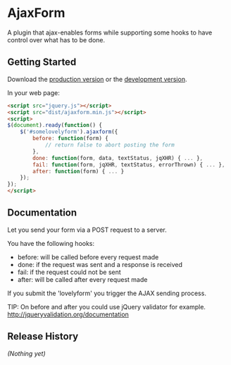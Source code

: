 # AjaxForm

A plugin that ajax-enables forms while supporting some hooks to have control over what has to be done.

## Getting Started

Download the [production version][min] or the [development version][max].

[min]: https://raw.github.com/Pluto1010/jquery-ajaxform/master/dist/jquery.ajaxform.min.js
[max]: https://raw.github.com/Pluto1010/jquery-ajaxform/master/dist/jquery.ajaxform.js

In your web page:

```html
<script src="jquery.js"></script>
<script src="dist/ajaxform.min.js"></script>
<script>
$(document).ready(function() {
    $('#somelovelyform').ajaxform({
        before: function(form) {
            // return false to abort posting the form
        },
        done: function(form, data, textStatus, jqXHR) { ... },
        fail: function(form, jqXHR, textStatus, errorThrown) { ... },
        after: function(form) { ... }
    });
});
</script>
```

## Documentation
Let you send your form via a POST request to a server.

You have the following hooks:
* before: will be called before every request made
* done: if the request was sent and a response is received
* fail: if the request could not be sent
* after: will be called after every request made

If you submit the 'lovelyform' you trigger the AJAX sending process.

TIP:
    On before and after you could use jQuery validator for example.
    http://jqueryvalidation.org/documentation

## Release History
_(Nothing yet)_
